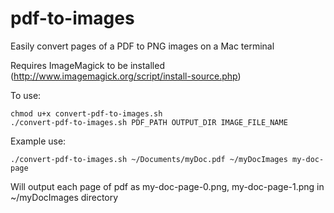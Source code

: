 pdf-to-images
=============

Easily convert pages of a PDF to PNG images on a Mac terminal  

Requires ImageMagick to be installed (http://www.imagemagick.org/script/install-source.php)  

To use:  
```
chmod u+x convert-pdf-to-images.sh
./convert-pdf-to-images.sh PDF_PATH OUTPUT_DIR IMAGE_FILE_NAME
```
Example use:
```
./convert-pdf-to-images.sh ~/Documents/myDoc.pdf ~/myDocImages my-doc-page
```
Will output each page of pdf as my-doc-page-0.png, my-doc-page-1.png in ~/myDocImages directory

